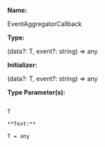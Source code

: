 **Name:**

EventAggregatorCallback

**Type:**

(data?: T, event?: string) => any

**Initializer:**

(data?: T, event?: string) => any

**Type Parameter(s):**

```**Name:**

T

**Text:**

T = any

```

